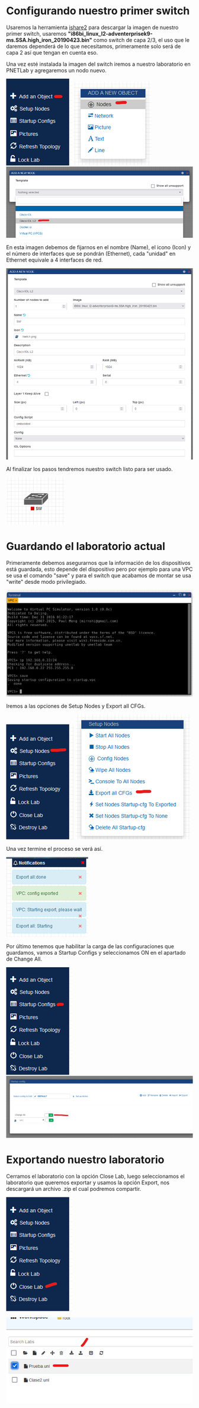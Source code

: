 # Configurando nuestro primer switch

Usaremos la herramienta [ishare2](https://github.com/pnetlabrepo/ishare2) para descargar la imagen de nuestro primer switch, usaremos **"i86bi_linux_l2-adventerprisek9-ms.SSA.high_iron_20190423.bin"** como switch de capa 2/3, el uso que le daremos dependerá de lo que necesitamos, primeramente solo será de capa 2 así que tengan en cuenta eso.

Una vez esté instalada la imagen del switch iremos a nuestro laboratorio en PNETLab y agregaremos un nodo nuevo.

![Alt text](img/1.png) ![Alt text](img/2.png)
![Alt text](img/3.png)

En esta imagen debemos de fijarnos en el nombre (Name), el icono (Icon) y el número de interfaces que se pondrán (Ethernet), cada "unidad" en Ethernet equivale a 4 interfaces de red.

![Alt text](img/4.png)

Al finalizar los pasos tendremos nuestro switch listo para ser usado.

![Alt text](img/5.png)

# Guardando el laboratorio actual

Primeramente debemos asegurarnos que la información de los dispositivos está guardada, esto depende del dispositivo pero por ejemplo para una VPC se usa el comando "save" y para el switch que acabamos de montar se usa "write" desde modo privilegiado.

![Alt text](img/a.png)

Iremos a las opciones de Setup Nodes y Export all CFGs.

![Alt text](img/b.png) ![Alt text](img/c.png) 

Una vez termine el proceso se verá así.

![Alt text](img/d.png)

Por último tenemos que habilitar la carga de las configuraciones que guardamos, vamos a Startup Configs y seleccionamos ON en el apartado de Change All.

![Alt text](img/e.png)
![Alt text](img/f.png)

# Exportando nuestro laboratorio

Cerramos el laboratorio con la opción Close Lab, luego seleccionamos el laboratorio que queremos exportar y usamos la opción Export, nos descargará un archivo .zip el cual podremos compartir.

![Alt text](img/g.png)

![Alt text](img/h.png)